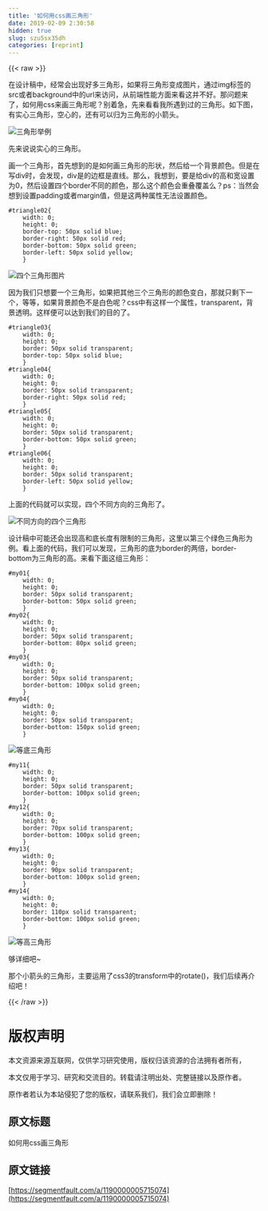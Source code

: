 ```yaml
---
title: '如何用css画三角形' 
date: 2019-02-09 2:30:58
hidden: true
slug: szu5sx35dh
categories: [reprint]
---
```


{{< raw >}}

                    
<p>在设计稿中，经常会出现好多三角形，如果将三角形变成图片，通过img标签的src或者background中的url来访问，从前端性能方面来看这并不好。那问题来了，如何用css来画三角形呢？别着急，先来看看我所遇到过的三角形。如下图，有实心三角形，空心的，还有可以归为三角形的小箭头。</p>
<p><span class="img-wrap"><img data-src="/img/bVx8UW" src="https://static.alili.tech/img/bVx8UW" alt="三角形举例" title="三角形举例" style="cursor: pointer; display: inline;"></span></p>
<p>先来说说实心的三角形。</p>
<p>画一个三角形，首先想到的是如何画三角形的形状，然后给一个背景颜色。但是在写div时，会发现，div是的边框是直线。那么，我想到，要是给div的高和宽设置为0，然后设置四个border不同的颜色，那么这个颜色会重叠覆盖么？ps：当然会想到设置padding或者margin值，但是这两种属性无法设置颜色。</p>
<div class="widget-codetool" style="display:none;">
      <div class="widget-codetool--inner">
      <span class="selectCode code-tool" data-toggle="tooltip" data-placement="top" title="" data-original-title="全选"></span>
      <span type="button" class="copyCode code-tool" data-toggle="tooltip" data-placement="top" data-clipboard-text="#triangle02{
    width: 0;
    height: 0;
    border-top: 50px solid blue;
    border-right: 50px solid red;
    border-bottom: 50px solid green;
    border-left: 50px solid yellow;
    }" title="" data-original-title="复制"></span>
      <span type="button" class="saveToNote code-tool" data-toggle="tooltip" data-placement="top" title="" data-original-title="放进笔记"></span>
      </div>
      </div><pre class="hljs css"><code><span class="hljs-selector-id">#triangle02</span>{
    <span class="hljs-attribute">width</span>: <span class="hljs-number">0</span>;
    <span class="hljs-attribute">height</span>: <span class="hljs-number">0</span>;
    <span class="hljs-attribute">border-top</span>: <span class="hljs-number">50px</span> solid blue;
    <span class="hljs-attribute">border-right</span>: <span class="hljs-number">50px</span> solid red;
    <span class="hljs-attribute">border-bottom</span>: <span class="hljs-number">50px</span> solid green;
    <span class="hljs-attribute">border-left</span>: <span class="hljs-number">50px</span> solid yellow;
    }</code></pre>
<p><span class="img-wrap"><img data-src="/img/bVx8Ve" src="https://static.alili.tech/img/bVx8Ve" alt="四个三角形图片" title="四个三角形图片" style="cursor: pointer; display: inline;"></span></p>
<p>因为我们只想要一个三角形，如果把其他三个三角形的颜色变白，那就只剩下一个，等等，如果背景颜色不是白色呢？css中有这样一个属性，transparent，背景透明。这样便可以达到我们的目的了。</p>
<div class="widget-codetool" style="display:none;">
      <div class="widget-codetool--inner">
      <span class="selectCode code-tool" data-toggle="tooltip" data-placement="top" title="" data-original-title="全选"></span>
      <span type="button" class="copyCode code-tool" data-toggle="tooltip" data-placement="top" data-clipboard-text="#triangle03{
    width: 0;
    height: 0;
    border: 50px solid transparent;
    border-top: 50px solid blue;
    }
#triangle04{
    width: 0;
    height: 0;
    border: 50px solid transparent;
    border-right: 50px solid red;
    }
#triangle05{
    width: 0;
    height: 0;
    border: 50px solid transparent;
    border-bottom: 50px solid green;
    }
#triangle06{
    width: 0;
    height: 0;
    border: 50px solid transparent;
    border-left: 50px solid yellow;
    }" title="" data-original-title="复制"></span>
      <span type="button" class="saveToNote code-tool" data-toggle="tooltip" data-placement="top" title="" data-original-title="放进笔记"></span>
      </div>
      </div><pre class="hljs css"><code><span class="hljs-selector-id">#triangle03</span>{
    <span class="hljs-attribute">width</span>: <span class="hljs-number">0</span>;
    <span class="hljs-attribute">height</span>: <span class="hljs-number">0</span>;
    <span class="hljs-attribute">border</span>: <span class="hljs-number">50px</span> solid transparent;
    <span class="hljs-attribute">border-top</span>: <span class="hljs-number">50px</span> solid blue;
    }
<span class="hljs-selector-id">#triangle04</span>{
    <span class="hljs-attribute">width</span>: <span class="hljs-number">0</span>;
    <span class="hljs-attribute">height</span>: <span class="hljs-number">0</span>;
    <span class="hljs-attribute">border</span>: <span class="hljs-number">50px</span> solid transparent;
    <span class="hljs-attribute">border-right</span>: <span class="hljs-number">50px</span> solid red;
    }
<span class="hljs-selector-id">#triangle05</span>{
    <span class="hljs-attribute">width</span>: <span class="hljs-number">0</span>;
    <span class="hljs-attribute">height</span>: <span class="hljs-number">0</span>;
    <span class="hljs-attribute">border</span>: <span class="hljs-number">50px</span> solid transparent;
    <span class="hljs-attribute">border-bottom</span>: <span class="hljs-number">50px</span> solid green;
    }
<span class="hljs-selector-id">#triangle06</span>{
    <span class="hljs-attribute">width</span>: <span class="hljs-number">0</span>;
    <span class="hljs-attribute">height</span>: <span class="hljs-number">0</span>;
    <span class="hljs-attribute">border</span>: <span class="hljs-number">50px</span> solid transparent;
    <span class="hljs-attribute">border-left</span>: <span class="hljs-number">50px</span> solid yellow;
    }</code></pre>
<p>上面的代码就可以实现，四个不同方向的三角形了。</p>
<p><span class="img-wrap"><img data-src="/img/bVx8RR" src="https://static.alili.tech/img/bVx8RR" alt="不同方向的四个三角形" title="不同方向的四个三角形" style="cursor: pointer; display: inline;"></span></p>
<p>设计稿中可能还会出现高和底长度有限制的三角形，这里以第三个绿色三角形为例。看上面的代码，我们可以发现，三角形的底为border的两倍，border-bottom为三角形的高。来看下面这组三角形：</p>
<div class="widget-codetool" style="display:none;">
      <div class="widget-codetool--inner">
      <span class="selectCode code-tool" data-toggle="tooltip" data-placement="top" title="" data-original-title="全选"></span>
      <span type="button" class="copyCode code-tool" data-toggle="tooltip" data-placement="top" data-clipboard-text="#my01{
    width: 0;
    height: 0;
    border: 50px solid transparent;
    border-bottom: 50px solid green;
    }
#my02{
    width: 0;
    height: 0;
    border: 50px solid transparent;
    border-bottom: 80px solid green;
    }
#my03{
    width: 0;
    height: 0;
    border: 50px solid transparent;
    border-bottom: 100px solid green;
    }
#my04{
    width: 0;
    height: 0;
    border: 50px solid transparent;
    border-bottom: 150px solid green;
    }" title="" data-original-title="复制"></span>
      <span type="button" class="saveToNote code-tool" data-toggle="tooltip" data-placement="top" title="" data-original-title="放进笔记"></span>
      </div>
      </div><pre class="hljs css"><code><span class="hljs-selector-id">#my01</span>{
    <span class="hljs-attribute">width</span>: <span class="hljs-number">0</span>;
    <span class="hljs-attribute">height</span>: <span class="hljs-number">0</span>;
    <span class="hljs-attribute">border</span>: <span class="hljs-number">50px</span> solid transparent;
    <span class="hljs-attribute">border-bottom</span>: <span class="hljs-number">50px</span> solid green;
    }
<span class="hljs-selector-id">#my02</span>{
    <span class="hljs-attribute">width</span>: <span class="hljs-number">0</span>;
    <span class="hljs-attribute">height</span>: <span class="hljs-number">0</span>;
    <span class="hljs-attribute">border</span>: <span class="hljs-number">50px</span> solid transparent;
    <span class="hljs-attribute">border-bottom</span>: <span class="hljs-number">80px</span> solid green;
    }
<span class="hljs-selector-id">#my03</span>{
    <span class="hljs-attribute">width</span>: <span class="hljs-number">0</span>;
    <span class="hljs-attribute">height</span>: <span class="hljs-number">0</span>;
    <span class="hljs-attribute">border</span>: <span class="hljs-number">50px</span> solid transparent;
    <span class="hljs-attribute">border-bottom</span>: <span class="hljs-number">100px</span> solid green;
    }
<span class="hljs-selector-id">#my04</span>{
    <span class="hljs-attribute">width</span>: <span class="hljs-number">0</span>;
    <span class="hljs-attribute">height</span>: <span class="hljs-number">0</span>;
    <span class="hljs-attribute">border</span>: <span class="hljs-number">50px</span> solid transparent;
    <span class="hljs-attribute">border-bottom</span>: <span class="hljs-number">150px</span> solid green;
    }</code></pre>
<p><span class="img-wrap"><img data-src="/img/bVx8Uk" src="https://static.alili.tech/img/bVx8Uk" alt="等底三角形" title="等底三角形" style="cursor: pointer; display: inline;"></span></p>
<div class="widget-codetool" style="display:none;">
      <div class="widget-codetool--inner">
      <span class="selectCode code-tool" data-toggle="tooltip" data-placement="top" title="" data-original-title="全选"></span>
      <span type="button" class="copyCode code-tool" data-toggle="tooltip" data-placement="top" data-clipboard-text="#my11{
    width: 0;
    height: 0;
    border: 50px solid transparent;
    border-bottom: 100px solid green;
    }
#my12{
    width: 0;
    height: 0;
    border: 70px solid transparent;
    border-bottom: 100px solid green;
    }
#my13{
    width: 0;
    height: 0;
    border: 90px solid transparent;
    border-bottom: 100px solid green;
    }
#my14{
    width: 0;
    height: 0;
    border: 110px solid transparent;
    border-bottom: 100px solid green;
    }" title="" data-original-title="复制"></span>
      <span type="button" class="saveToNote code-tool" data-toggle="tooltip" data-placement="top" title="" data-original-title="放进笔记"></span>
      </div>
      </div><pre class="hljs css"><code><span class="hljs-selector-id">#my11</span>{
    <span class="hljs-attribute">width</span>: <span class="hljs-number">0</span>;
    <span class="hljs-attribute">height</span>: <span class="hljs-number">0</span>;
    <span class="hljs-attribute">border</span>: <span class="hljs-number">50px</span> solid transparent;
    <span class="hljs-attribute">border-bottom</span>: <span class="hljs-number">100px</span> solid green;
    }
<span class="hljs-selector-id">#my12</span>{
    <span class="hljs-attribute">width</span>: <span class="hljs-number">0</span>;
    <span class="hljs-attribute">height</span>: <span class="hljs-number">0</span>;
    <span class="hljs-attribute">border</span>: <span class="hljs-number">70px</span> solid transparent;
    <span class="hljs-attribute">border-bottom</span>: <span class="hljs-number">100px</span> solid green;
    }
<span class="hljs-selector-id">#my13</span>{
    <span class="hljs-attribute">width</span>: <span class="hljs-number">0</span>;
    <span class="hljs-attribute">height</span>: <span class="hljs-number">0</span>;
    <span class="hljs-attribute">border</span>: <span class="hljs-number">90px</span> solid transparent;
    <span class="hljs-attribute">border-bottom</span>: <span class="hljs-number">100px</span> solid green;
    }
<span class="hljs-selector-id">#my14</span>{
    <span class="hljs-attribute">width</span>: <span class="hljs-number">0</span>;
    <span class="hljs-attribute">height</span>: <span class="hljs-number">0</span>;
    <span class="hljs-attribute">border</span>: <span class="hljs-number">110px</span> solid transparent;
    <span class="hljs-attribute">border-bottom</span>: <span class="hljs-number">100px</span> solid green;
    }</code></pre>
<p><span class="img-wrap"><img data-src="/img/bVx8Uz" src="https://static.alili.tech/img/bVx8Uz" alt="等高三角形" title="等高三角形" style="cursor: pointer; display: inline;"></span></p>
<p>够详细吧~</p>
<p>那个小箭头的三角形，主要运用了css3的transform中的rotate()，我们后续再介绍吧！</p>

                
{{< /raw >}}

# 版权声明
本文资源来源互联网，仅供学习研究使用，版权归该资源的合法拥有者所有，

本文仅用于学习、研究和交流目的。转载请注明出处、完整链接以及原作者。

原作者若认为本站侵犯了您的版权，请联系我们，我们会立即删除！

## 原文标题
如何用css画三角形

## 原文链接
[https://segmentfault.com/a/1190000005715074](https://segmentfault.com/a/1190000005715074)

